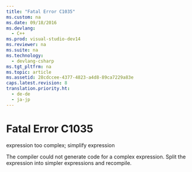 ```yaml
---
title: "Fatal Error C1035"
ms.custom: na
ms.date: 09/18/2016
ms.devlang: 
  - C++
ms.prod: visual-studio-dev14
ms.reviewer: na
ms.suite: na
ms.technology: 
  - devlang-csharp
ms.tgt_pltfrm: na
ms.topic: article
ms.assetid: 28cdccee-4377-4823-a4d8-89ca7229a83e
caps.latest.revision: 8
translation.priority.ht: 
  - de-de
  - ja-jp
---
```

# Fatal Error C1035
expression too complex; simplify expression  
  
 The compiler could not generate code for a complex expression. Split the expression into simpler expressions and recompile.